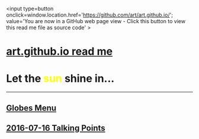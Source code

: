 <span style=display:none; >[You are now in a GitHub source code view - click this link to view Read Me file as a web page]
( http://art.github.io/#readme.md "View file as a web page." ) </span>
<input type=button onclick=window.location.href='https://github.com/art/art.github.io/'; 
value='You are now in a GitHub web page view - Click this button to view this read me file as source code' >


[art.github.io read me]( https://art.github.io/index.html#readme.md )
===


# Let the <span style=color:yellow >sun</span> shine in...

<hr>


## [Globes Menu]( http://art.github.io/globes/ )


## [2016-07-16 Talking Points]( https://art.github.io/operations/5w/ )

